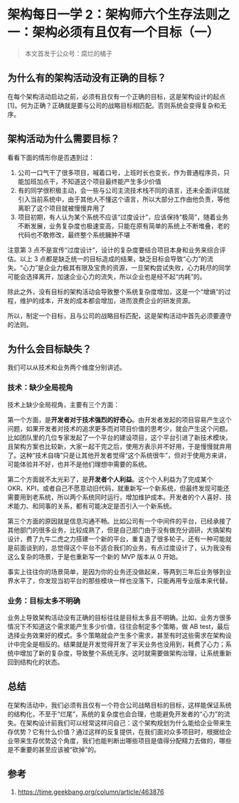 # 架构每日一学 2：架构师六个生存法则之一：架构必须有且仅有一个目标（一）

> 本文首发于公众号：腐烂的橘子

## 为什么有的架构活动没有正确的目标？

在每个架构活动启动之前，必须有且仅有一个正确的目标，这是架构设计的起点[1]。何为正确？正确就是要与公司的战略目标相匹配。否则系统会变得复杂和无序。

## 架构活动为什么需要目标？

看看下面的情形你是否遇到过：

1. 公司一口气干了很多项目，喊着口号，上班时长也变长，作为普通程序员，只能加班加点干，不知道这个项目最终能产生多少价值
2. 有的同学很积极主动，会一些与公司主流技术栈不同的语言，还未全面评估就引入当前系统中，由于其他人不懂这个语言，所以大部分工作由他负责，等他离职了这个项目就被慢慢弃用了
3. 项目初期，有人认为某个系统不应该“过度设计”，应该保持“极简”，随着业务不断发展，业务复杂度也极速变高，只能在原有简单的系统上不断堆叠，老的代码也不敢修改，最终整个系统臃肿不堪

注意第 3 点不是宣传“过度设计”，设计的复杂度要结合项目本身和业务来综合评估。以上 3 点都是缺乏统一的目标造成的结果，缺乏目标会导致“心力”的流失。“心力”是企业力极其有限及宝贵的资源，一旦架构尝试失败，心力耗尽的同学可能会选择离开，加速企业心力的流失，所以企业也是经不起“内耗”的。

除此之外，没有目标的架构活动会导致整个系统复杂度增加，这是一个“增熵”的过程，维护的成本，开发的成本都会增加，进而浪费企业的研发资源。


所以，制定一个目标，且与公司的战略目标匹配，这是架构活动中首先必须要遵守的法则。

## 为什么会目标缺失？

我们可以从技术和业务两个维度分别讲述。

### 技术：缺少全局视角

技术上缺少全局视角，主要有三个方面：

第一个方面，是**开发者对于技术强烈的好奇心**。由开发者发起的项目容易产生这个问题，如果开发者对技术的追求更多而对项目价值的思考少，就会产生这个问题。比如团队里的几位专家发起了一个平台的建设项目，这个平台引进了新技术模块，且架构方案也比较新，大家一起干完之后，使用方表示并不好用，于是慢慢就弃用了。这种“技术自嗨”只是让其他开发者觉得“这个系统很牛”，但对于使用方来讲，可能体验并不好，也并不是他们理想中需要的系统。

第二个方面就不太光彩了，是**开发者个人利益**。这个个人利益为了完成某个 OKR、KPI，或者自己不愿意动旧代码，就重新写一个新系统，但最终发现可能还需要用到老系统，所以两个系统同时运行，增加维护成本。开发者的个人喜好、技术能力、和同事的关系，都有可能决定是否引入一个新系统。

第三个方面的原因就是信息沟通不畅。比如公司有一个中间件的平台，已经承接了其他部门的很多业务，比较成熟了，但是自己部门由于没有做充分调研，大搞架构设计，费了九牛二虎之力搭建一个新的平台，重复造了很多轮子。还有一种可能就是前面谈到的，总觉得这个平台不适合我们的业务，有点过度设计了，认为我没有这么复杂的场景，于是也重新写一个新的 MVP 版本从 0 开始。

事实上往往你的场景简单，是因为你的业务还没做起来，等两到三年后业务够到业界水平了，你发现当初平台的那些模块一样也没落下，只能再用专业版本来代替。

### 业务：目标太多不明确

业务上导致架构活动没有正确的目标往往是目标太多且不明确。比如，业务方很多情况下不知道这个需求能产生多少价值，往往会制定多个策略，做 AB test，最后选择业务效果好的模式。多个策略就会产生多个需求，甚至有时这些需求在架构设计中完全是相反的。结果就是开发觉得开发了半天业务也没用到，耗费了心力；系统中增加了新的复杂度，导致整个系统无序。这时就需要做架构治理，让系统重新回到结构化的状态。

## 总结

在架构活动中，我们必须有且仅有一个符合公司战略目标的目标，这样能保证系统的结构化，不至于“烂尾”，系统的复杂度也会合理，也能避免开发者的“心力”的流失。在架构设计前我们可以经常这样问自己：这个架构规划为什么能给企业带来生存优势？它有什么价值？通过这样的反复提供，在我们面对众多项目时，根据给企业带来生存优势这个角度，我们也能判断出哪些项目是值得分配精力去做的，哪些是不重要的甚至应该被“砍掉”的。

## 参考

1. https://time.geekbang.org/column/article/463876

